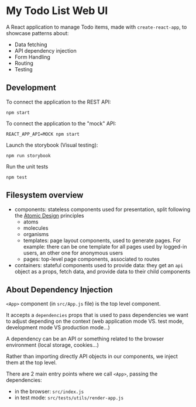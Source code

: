 # My Todo List Web UI

A React application to manage Todo items, made with `create-react-app`, to showcase patterns about:

- Data fetching
- API dependency injection
- Form Handling
- Routing
- Testing

## Development

To connect the application to the REST API:

```
npm start
```

To connect the application to the "mock" API:

```
REACT_APP_API=MOCK npm start
```

Launch the storybook (Visual testing):

```
npm run storybook
```

Run the unit tests

```
npm test
```

## Filesystem overview

- components: stateless components used for presentation, split following the [Atomic Design](https://github.com/danilowoz/react-atomic-design) principles
  - atoms
  - molecules
  - organisms
  - templates: page layout components, used to generate pages. For example: there can be one template for all pages used by logged-in users, an other one for anonymous users  
  - pages: top-level page components, associated to routes
- containers: stateful components used to provide data: they get an `api` object as a props, fetch data, and provide data to their child components


## About Dependency Injection

`<App>` component (in `src/App.js` file) is the top level component.

It accepts a `dependencies` props that is used to pass dependencies we want to adjust depending on the context (web application mode VS. test mode, development mode VS production mode...)

A dependency can be an API or something related to the browser environment (local storage, cookies...)

Rather than importing directly API objects in our components, we inject them at the top level.

There are 2 main entry points where we call `<App>`, passing the dependencies:

- in the browser: `src/index.js`
- in test mode: `src/tests/utils/render-app.js`
